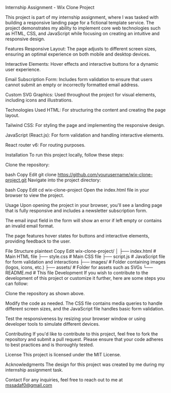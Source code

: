 Internship Assignment - Wix Clone Project

This project is part of my internship assignment, where I was tasked with building a responsive landing page for a fictional template service. The project demonstrates my ability to implement core web technologies such as HTML, CSS, and JavaScript while focusing on creating an intuitive and responsive design.

Features
Responsive Layout: The page adjusts to different screen sizes, ensuring an optimal experience on both mobile and desktop devices.

Interactive Elements: Hover effects and interactive buttons for a dynamic user experience.

Email Subscription Form: Includes form validation to ensure that users cannot submit an empty or incorrectly formatted email address.

Custom SVG Graphics: Used throughout the project for visual elements, including icons and illustrations.

Technologies Used
HTML: For structuring the content and creating the page layout.

Tailwind CSS: For styling the page and implementing the responsive design.

JavaScript (React.js): For form validation and handling interactive elements.

React router v6: For routing purposes.

Installation
To run this project locally, follow these steps:

Clone the repository:

bash
Copy
Edit
git clone https://github.com/yourusername/wix-clone-project.git
Navigate into the project directory:

bash
Copy
Edit
cd wix-clone-project
Open the index.html file in your browser to view the project.

Usage
Upon opening the project in your browser, you'll see a landing page that is fully responsive and includes a newsletter subscription form.

The email input field in the form will show an error if left empty or contains an invalid email format.

The page features hover states for buttons and interactive elements, providing feedback to the user.

File Structure
plaintext
Copy
Edit
wix-clone-project/
│
├── index.html # Main HTML file
├── style.css # Main CSS file
├── script.js # JavaScript file for form validation and interactions
├── images/ # Folder containing images (logos, icons, etc.)
├── assets/ # Folder for assets such as SVGs
└── README.md # This file
Development
If you wish to contribute to the development of this project or customize it further, here are some steps you can follow:

Clone the repository as shown above.

Modify the code as needed. The CSS file contains media queries to handle different screen sizes, and the JavaScript file handles basic form validation.

Test the responsiveness by resizing your browser window or using developer tools to simulate different devices.

Contributing
If you'd like to contribute to this project, feel free to fork the repository and submit a pull request. Please ensure that your code adheres to best practices and is thoroughly tested.

License
This project is licensed under the MIT License.

Acknowledgments
The design for this project was created by me during my internship assignment task.

Contact
For any inquiries, feel free to reach out to me at mssadaf0@gmail.com
